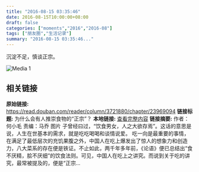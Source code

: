 ```yaml
---
title: "2016-08-15 03:35:46"
date: 2016-08-15T10:00:00+08:00
draft: false
categories: ["moments","2016","2016-08"]
tags: ["朋友圈","生活记录"]
summary: "2016-08-15 03:35:46..."
---
```


沉淀不足，慎谈正宗。

![Media 1](/Moments/photos/2016-08-15/201608150335460.jpg)

## 相关链接

**原始链接:** https://read.douban.com/reader/column/3721880/chapter/23969094
**链接标题:** 为什么会有人推崇食物的“正宗”？
**本地链接:** [查看完整内容](/link_content/2016/08/2016-08-15/link_content/)
**链接摘要:** 作者：何小毛
责编：马乔
图片
子曾经曰过，“饮食男女，人之大欲存焉”。这话的意思是说，人生在世基本的需求，就是吃吃喝喝和谈情说爱。
吃一向是最重要的事情，在满足了最低层次的充饥果腹之外，中国人在吃上爆发出了惊人的想象力和创造力，八大菜系的存在便是铁证。不止如此，两千年多年前，《论语》便已总结出“食不厌精，脍不厌细”的饮食法则。可见，中国人在吃上之讲究。而说到关于吃的讲究，最常被提及的，便是“正宗...

